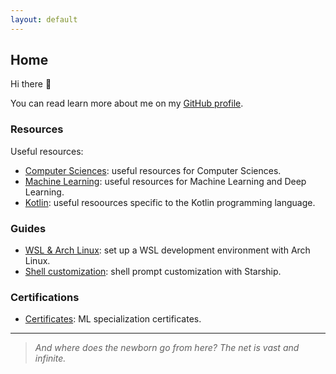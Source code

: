 ```yaml
---
layout: default
---
```


## Home

Hi there 👋

You can read learn more about me on my [GitHub profile](https://github.com/rmarquis).

### Resources

Useful resources:

* [Computer Sciences](./cs): useful resources for Computer Sciences.
* [Machine Learning](./ml): useful resources for Machine Learning and Deep Learning.
* [Kotlin](./kt): useful resoources specific to the Kotlin programming language.

### Guides

* [WSL & Arch Linux](./wsl): set up a WSL development environment with Arch Linux.
* [Shell customization](/sh): shell prompt customization with Starship.

### Certifications

* [Certificates](./ct): ML specialization certificates.

* * *

> _And where does the newborn go from here? The net is vast and infinite._
